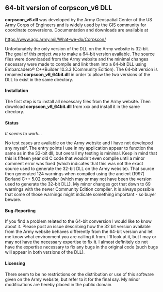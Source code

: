 ## 64-bit version of corpscon_v6 DLL

**corpscon_v6.dll** was developed by the Army Geospatial Center of the US Army Corps of Engineers and is widely used by the GIS community for coordinate conversions.  Documentation and downloads are available at 

https://www.agc.army.mil/What-we-do/Corpscon/

Unfortunately the only version of the DLL on the Army website is 32-bit.  The goal of this project was to make a 64-bit version available.  The source files were downloaded from the Army website and the minimal changes necessary were made to compile and link them into a 64-bit DLL using Embarcadero® C++Builder 10.3.3 (Community Edition).   The 64-bit version is renamed **corpscon_v6_64bit.dll** in order to allow the two versions of the DLL to exist in the same directory.

#### Installation

The first step is to install all necessary files from the Army website.  Then download **corpscon_v6_64bit.dll** from xxx and install it in the same directory.

#### Status

*It seems to work...*

No test cases are available on the Army website and I have not developed any myself.  The entry points I use in my application appear to function the same as in the 32-bit dll, but overall my testing is minimal.  Keep in mind that this is fifteen year old C code that wouldn't even compile until a minor comment error was fixed (which indicates that this was not the exact source used to generate the 32-bit DLL on the Army website).  That source then generated 124 warnings when compiled using the ancient (1997) Borland C++ 5.02 compiler (which may or may not have been the version used to generate the 32-bit DLL).  My minor changes got that down to 69 warnings with the newer Community Edition compiler.  It is always possible that some of those warnings might indicate something important - so buyer beware.

#### Bug-Reporting

If you find a problem related to the 64-bit conversion I would like to know about it.  Please post an issue describing how the 32 bit version available from the Army website behaves differently from the 64-bit version and let me know what environment you are calling it from.  I'll look at it, but I may or may not have the necessary expertise to fix it.  I almost definitely do not have the expertise necessary to fix any bugs in the original code (such bugs will appear in both versions of the DLL).

#### Licensing

There seem to be no restrictions on the distribution or use of this software given on the Army website, but refer to it for the final say.  My minor modifications are hereby placed in the public domain. 
